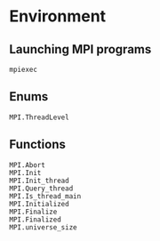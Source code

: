 # Environment

## Launching MPI programs

```@docs
mpiexec
```

## Enums

```@docs
MPI.ThreadLevel
```

## Functions

```@docs
MPI.Abort
MPI.Init
MPI.Init_thread
MPI.Query_thread
MPI.Is_thread_main
MPI.Initialized
MPI.Finalize
MPI.Finalized
MPI.universe_size
```

